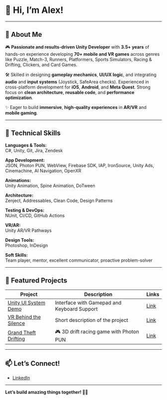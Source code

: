 # 👋 Hi, I’m Alex!

---

## 🚀 About Me

🎮 **Passionate and results-driven Unity Developer** with **3.5+ years** of hands-on experience developing **70+ mobile and VR games** across genres like Puzzle, Match-3, Runners, Platformers, Sports Simulators, Racing & Drifting, Clickers, and Card Games.

🛠️ Skilled in designing **gameplay mechanics**, **UI/UX logic**, and integrating **audio** and **input systems** (Joystick, SafeArea checks). Experienced in cross-platform development for **iOS**, **Android**, and **Meta Quest**. Strong focus on **clean architecture**, **reusable code**, and **performance optimization**.

✨ Eager to build **immersive**, **high-quality experiences** in **AR/VR** and **mobile gaming**.

---

## 🧩 Technical Skills

**Languages & Tools:**  
C#, Unity, Git, Jira, Zendesk

**App Development:**  
JSON, Photon PUN, WebView, Firebase SDK, IAP, IronSource, Unity Ads, Cinemachine, AI Navigation, OpenXR

**Animations:**  
Unity Animation, Spine Animation, DoTween

**Architecture:**  
Zenject, Addressables, Clean Code, Design Patterns

**Testing & DevOps:**  
NUnit, CI/CD, GitHub Actions

**VR/AR:**  
Unity AR/VR Pathways

**Design Tools:**  
Photoshop, InDesign

**Soft Skills:**  
Team player, mentor, excellent communicator, proactive problem-solver

---

## 🌟 Featured Projects

| Project | Description | Links |
|---------|--------------|---------------|
| [Unity UI System Demo](#) | Interface with Gamepad and Keyboard Support | [Link](https://github.com/RollsRoyce13/Unity-Input-UI)
| [VR Behind the Silence](#) | Short description of the project | [Link](https://github.com/RollsRoyce13/VR-Behind-the-Silence) 
| [Grand Theft Drifting](#) | 🎮 3D drift racing game with Photon PUN | [Link](https://github.com/RollsRoyce13/Unity-Grand-Theft-Drifting)

---

## 📫 Let’s Connect!

- [LinkedIn](https://www.linkedin.com/in/oleksandr-kovalevskyi/)

---

**Let’s build amazing things together! 🚀✨**
